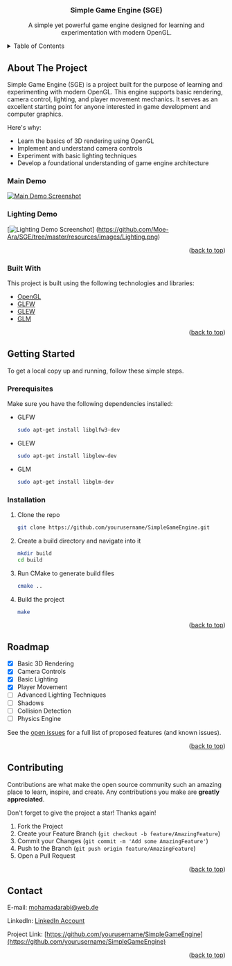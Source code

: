 
<div id="top"></div>

<!-- PROJECT LOGO -->
<br />
<div align="center">
  <a href="https://github.com/yourusername/SimpleGameEngine">
  </a>

  <h3 align="center">Simple Game Engine (SGE)</h3>

  <p align="center">
    A simple yet powerful game engine designed for learning and experimentation with modern OpenGL.
    <br />
  </p>
</div>

<!-- TABLE OF CONTENTS -->
<details>
  <summary>Table of Contents</summary>
  <ol>
    <li>
      <a href="#about-the-project">About The Project</a>
      <ul>
        <li><a href="#built-with">Built With</a></li>
      </ul>
    </li>
    <li>
      <a href="#getting-started">Getting Started</a>
      <ul>
        <li><a href="#prerequisites">Prerequisites</a></li>
        <li><a href="#installation">Installation</a></li>
      </ul>
    </li>
    <li><a href="#roadmap">Roadmap</a></li>
    <li><a href="#contributing">Contributing</a></li>
    <li><a href="#contact">Contact</a></li>
  </ol>
</details>

<!-- ABOUT THE PROJECT -->
## About The Project

Simple Game Engine (SGE) is a project built for the purpose of learning and experimenting with modern OpenGL. This engine supports basic rendering, camera control, lighting, and player movement mechanics. It serves as an excellent starting point for anyone interested in game development and computer graphics.

Here's why:
* Learn the basics of 3D rendering using OpenGL
* Implement and understand camera controls
* Experiment with basic lighting techniques
* Develop a foundational understanding of game engine architecture

### Main Demo
[![Main Demo Screenshot][main-demo-screenshot]](#)
<br />
### Lighting Demo
[![Lighting Demo Screenshot][lighting-demo-screenshot]] (https://github.com/Moe-Ara/SGE/tree/master/resources/images/Lighting.png)

<p align="right">(<a href="#top">back to top</a>)</p>

### Built With

This project is built using the following technologies and libraries:

* [OpenGL](https://www.opengl.org/)
* [GLFW](https://www.glfw.org/)
* [GLEW](http://glew.sourceforge.net/)
* [GLM](https://glm.g-truc.net/0.9.9/index.html)

<p align="right">(<a href="#top">back to top</a>)</p>

<!-- GETTING STARTED -->
## Getting Started

To get a local copy up and running, follow these simple steps.

### Prerequisites

Make sure you have the following dependencies installed:
* GLFW
  ```sh
  sudo apt-get install libglfw3-dev
  ```
* GLEW
  ```sh
  sudo apt-get install libglew-dev
  ```
* GLM
  ```sh
  sudo apt-get install libglm-dev
  ```

### Installation

1. Clone the repo
   ```sh
   git clone https://github.com/yourusername/SimpleGameEngine.git
   ```
2. Create a build directory and navigate into it
   ```sh
   mkdir build
   cd build
   ```
3. Run CMake to generate build files
   ```sh
   cmake ..
   ```
4. Build the project
   ```sh
   make
   ```

<p align="right">(<a href="#top">back to top</a>)</p>

<!-- ROADMAP -->
## Roadmap

- [x] Basic 3D Rendering
- [x] Camera Controls
- [x] Basic Lighting
- [x] Player Movement
- [ ] Advanced Lighting Techniques
- [ ] Shadows
- [ ] Collision Detection
- [ ] Physics Engine

See the [open issues](https://github.com/yourusername/SimpleGameEngine/issues) for a full list of proposed features (and known issues).

<p align="right">(<a href="#top">back to top</a>)</p>

<!-- CONTRIBUTING -->
## Contributing

Contributions are what make the open source community such an amazing place to learn, inspire, and create. Any contributions you make are **greatly appreciated**.

Don't forget to give the project a star! Thanks again!

1. Fork the Project
2. Create your Feature Branch (`git checkout -b feature/AmazingFeature`)
3. Commit your Changes (`git commit -m 'Add some AmazingFeature'`)
4. Push to the Branch (`git push origin feature/AmazingFeature`)
5. Open a Pull Request

<p align="right">(<a href="#top">back to top</a>)</p>

<!-- CONTACT -->
## Contact
E-mail: mohamadarabi@web.de

LinkedIn: [LinkedIn Account](https://www.linkedin.com/in/mohamad-arabi-a91773215/)

Project Link: [https://github.com/yourusername/SimpleGameEngine](https://github.com/yourusername/SimpleGameEngine)
<p align="right">(<a href="#top">back to top</a>)</p>

<!-- MARKDOWN LINKS & IMAGES -->
<!-- https://www.markdownguide.org/basic-syntax/#reference-style-links -->

[main-demo-screenshot]: path/to/main-demo-screenshot.png
[lighting-demo-screenshot]: path/to/lighting-demo-screenshot.png

